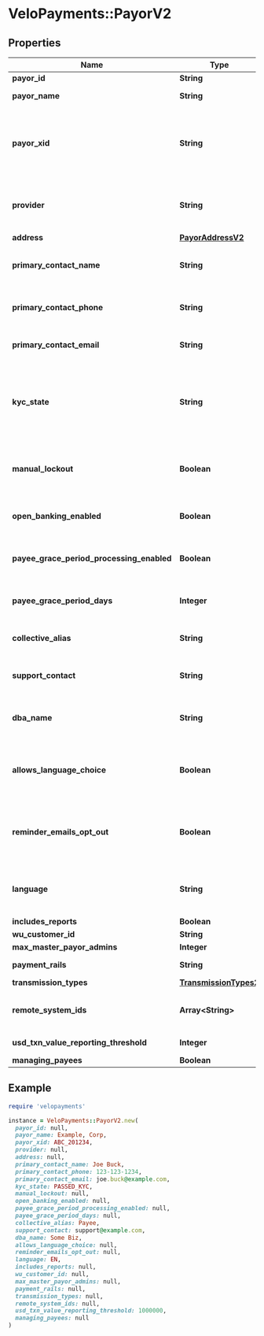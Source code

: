 # VeloPayments::PayorV2

## Properties

| Name | Type | Description | Notes |
| ---- | ---- | ----------- | ----- |
| **payor_id** | **String** |  | [readonly] |
| **payor_name** | **String** | The name of the payor. |  |
| **payor_xid** | **String** | A unique identifier that an external system uses to reference the payor in their system | [optional] |
| **provider** | **String** | The source of the payorXid, default is null which means Velo | [optional] |
| **address** | [**PayorAddressV2**](PayorAddressV2.md) |  | [optional] |
| **primary_contact_name** | **String** | Name of primary contact for the payor. | [optional] |
| **primary_contact_phone** | **String** | Primary contact phone number for the payor. | [optional] |
| **primary_contact_email** | **String** | Primary contact email for the payor. | [optional] |
| **kyc_state** | **String** | The kyc state of the payor. One of the following values: FAILED_KYC, PASSED_KYC, REQUIRES_KYC | [optional][readonly] |
| **manual_lockout** | **Boolean** | Whether or not the payor has been manually locked by the backoffice. | [optional] |
| **open_banking_enabled** | **Boolean** | Is Open Banking supported for this payor | [optional] |
| **payee_grace_period_processing_enabled** | **Boolean** | Whether grace period processing is enabled. | [optional][readonly] |
| **payee_grace_period_days** | **Integer** | The grace period for paying payees in days. | [optional][readonly] |
| **collective_alias** | **String** | How the payor has chosen to refer to payees. | [optional] |
| **support_contact** | **String** | The payor’s support contact email address. | [optional] |
| **dba_name** | **String** | The payor’s &#39;Doing Business As&#39; name. | [optional] |
| **allows_language_choice** | **Boolean** | Whether or not the payor allows language choice in the UI. | [optional] |
| **reminder_emails_opt_out** | **Boolean** | Whether or not the payor has opted-out of reminder emails being sent. | [optional][readonly] |
| **language** | **String** | The payor’s language preference. Must be one of [EN, FR] | [optional] |
| **includes_reports** | **Boolean** |  | [optional] |
| **wu_customer_id** | **String** |  | [optional] |
| **max_master_payor_admins** | **Integer** |  | [optional] |
| **payment_rails** | **String** | The id of the payment rails | [optional] |
| **transmission_types** | [**TransmissionTypes2**](TransmissionTypes2.md) |  | [optional] |
| **remote_system_ids** | **Array&lt;String&gt;** | The payor’s supported remote systems by id | [optional] |
| **usd_txn_value_reporting_threshold** | **Integer** | USD in minor units | [optional] |
| **managing_payees** | **Boolean** |  | [optional] |

## Example

```ruby
require 'velopayments'

instance = VeloPayments::PayorV2.new(
  payor_id: null,
  payor_name: Example, Corp,
  payor_xid: ABC_201234,
  provider: null,
  address: null,
  primary_contact_name: Joe Buck,
  primary_contact_phone: 123-123-1234,
  primary_contact_email: joe.buck@example.com,
  kyc_state: PASSED_KYC,
  manual_lockout: null,
  open_banking_enabled: null,
  payee_grace_period_processing_enabled: null,
  payee_grace_period_days: null,
  collective_alias: Payee,
  support_contact: support@example.com,
  dba_name: Some Biz,
  allows_language_choice: null,
  reminder_emails_opt_out: null,
  language: EN,
  includes_reports: null,
  wu_customer_id: null,
  max_master_payor_admins: null,
  payment_rails: null,
  transmission_types: null,
  remote_system_ids: null,
  usd_txn_value_reporting_threshold: 1000000,
  managing_payees: null
)
```

